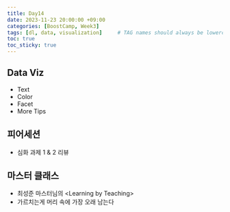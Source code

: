```yaml
---
title: Day14
date: 2023-11-23 20:00:00 +09:00
categories: [BoostCamp, Week3]
tags: [dl, data, visualization]     # TAG names should always be lowercase
toc: true
toc_sticky: true
---
```


## Data Viz
- Text
- Color
- Facet
- More Tips

## 피어세션
- 심화 과제 1 & 2 리뷰

## 마스터 클래스
- 최성준 마스터님의 \<Learning by Teaching>
- 가르치는게 머리 속에 가장 오래 남는다